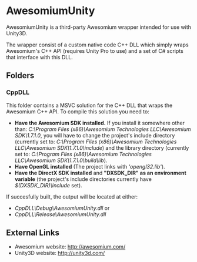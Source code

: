 AwesomiumUnity
================================

AwesomiumUnity is a third-party Awesomium wrapper intended for use with Unity3D.

The wrapper consist of a custom native code C++ DLL which simply wraps Awesomium's C++ API (requires Unity Pro to use) and a set of C# scripts that interface with this DLL.

Folders
--------------------------------

### CppDLL

This folder contains a MSVC solution for the C++ DLL that wraps the Awesomium C++ API.
To compile this solution you need to:

* **Have the Awesomium SDK installed.** If you install it somewhere other than:
 _C:\Program Files (x86)\Awesomium Technologies LLC\Awesomium SDK\1.7.1.0_, 
 you will have to change the project's include directory (currently set to:
 _C:\Program Files (x86)\Awesomium Technologies LLC\Awesomium SDK\1.7.1.0\include_) 
 and the library directory (currently set to:
 _C:\Program Files (x86)\Awesomium Technologies LLC\Awesomium SDK\1.7.1.0\build\lib_).
* **Have OpenGL installed** (The project links with _'opengl32.lib'_).
* **Have the DirectX SDK installed** and **"DXSDK_DIR" as an environment variable** (the project's include directories currently have _$(DXSDK_DIR)\include_ set).

If succesfully built, the output will be located at either:

* _CppDLL\Debug\AwesomiumUnity.dll_
or
* _CppDLL\Release\AwesomiumUnity.dll_



External Links
--------------------------------

* Awesomium website: http://awesomium.com/
* Unity3D website: http://unity3d.com/